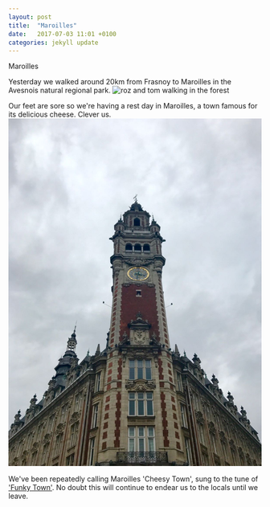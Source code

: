 ```yaml
---
layout: post
title:  "Maroilles"
date:   2017-07-03 11:01 +0100
categories: jekyll update
---
```


Maroilles

Yesterday we walked around 20km from Frasnoy to Maroilles in the Avesnois natural regional park.
![roz and tom walking in the forest]()

Our feet are sore so we're having a rest day in Maroilles, a town famous for its delicious cheese. Clever us.
![delicious cheese](https://github.com/tombye/trexit/raw/gh-pages/assets/images/IMG-20170627-WA0003.jpg)

We've been repeatedly calling Maroilles 'Cheesy Town', sung to the tune of ['Funky Town'](https://m.youtube.com/watch?v=tVlMFS8CB-k). No doubt this will continue to endear us to the locals until we leave. 

